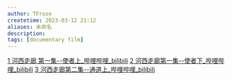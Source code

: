 ```yaml
---
author: TFrose
createtime: 2023-03-12 21:12
aliases: 未命名
description:
tags: [documentary film]
---
```




[1 河西走廊 第一集--使者上_哔哩哔哩_bilibili](https://www.bilibili.com/video/BV1Ca411b727?p=1&vd_source=2029b6b0b60ecbc6cf63989bfa56dd26)
[2 河西走廊第一集--使者下_哔哩哔哩_bilibili](https://www.bilibili.com/video/BV1Ca411b727?p=2&vd_source=2029b6b0b60ecbc6cf63989bfa56dd26)
[3 河西走廊第二集--通道上_哔哩哔哩_bilibili](https://www.bilibili.com/video/BV1Ca411b727?p=3&vd_source=2029b6b0b60ecbc6cf63989bfa56dd26)
